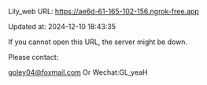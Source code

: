 Lily_web URL: https://ae6d-61-165-102-156.ngrok-free.app

Updated at: 2024-12-10 18:43:35

If you cannot open this URL, the server might be down.

Please contact: 

goley04@foxmail.com Or Wechat:GL_yeaH